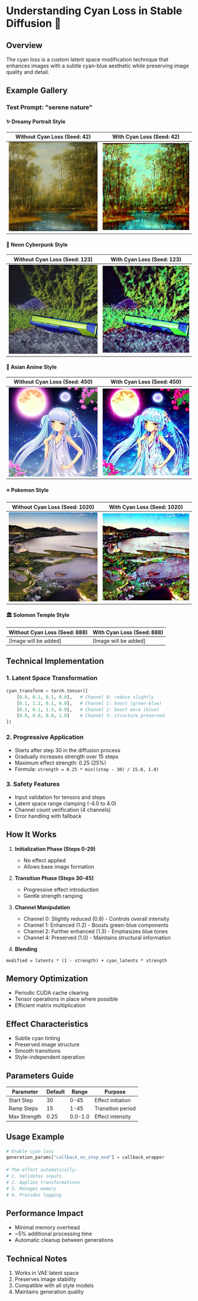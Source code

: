 # Understanding Cyan Loss in Stable Diffusion 🌊

## Overview
The cyan loss is a custom latent space modification technique that enhances images with a subtle cyan-blue aesthetic while preserving image quality and detail.

## Example Gallery

### Test Prompt: "serene nature"

#### ✨ Dreamy Portrait Style
| Without Cyan Loss (Seed: 42) | With Cyan Loss (Seed: 42) |
|------------------------------|---------------------------|
| ![alt text](image-7.png) | ![alt text](image-6.png) |

#### 🌆 Neon Cyberpunk Style
| Without Cyan Loss (Seed: 123) | With Cyan Loss (Seed: 123) |
|------------------------------|---------------------------|
| ![alt text](image-4.png) |![alt text](image-5.png) |

#### 🎋 Asian Anime Style
| Without Cyan Loss (Seed: 450) | With Cyan Loss (Seed: 450) |
|------------------------------|---------------------------|
|![alt text](image-2.png) | ![alt text](image-3.png) |

#### ⭐ Pokemon Style
| Without Cyan Loss (Seed: 1020) | With Cyan Loss (Seed: 1020) |
|------------------------------|---------------------------|
| ![alt text](image-8.png) | ![alt text](image-9.png) |

#### 🏛️ Solomon Temple Style
| Without Cyan Loss (Seed: 888) | With Cyan Loss (Seed: 888) |
|------------------------------|---------------------------|
| [Image will be added] | [Image will be added] |

## Technical Implementation

### 1. Latent Space Transformation
```python
cyan_transform = torch.tensor([
    [0.8, 0.1, 0.1, 0.0],   # Channel 0: reduce slightly
    [0.1, 1.2, 0.1, 0.0],   # Channel 1: boost (green-blue)
    [0.1, 0.1, 1.3, 0.0],   # Channel 2: boost more (blue)  
    [0.0, 0.0, 0.0, 1.0]    # Channel 3: structure preserved
])
```

### 2. Progressive Application
- Starts after step 30 in the diffusion process
- Gradually increases strength over 15 steps
- Maximum effect strength: 0.25 (25%)
- Formula: `strength = 0.25 * min((step - 30) / 15.0, 1.0)`

### 3. Safety Features
- Input validation for tensors and steps
- Latent space range clamping (-4.0 to 4.0)
- Channel count verification (4 channels)
- Error handling with fallback

## How It Works

1. **Initialization Phase (Steps 0-29)**
   - No effect applied
   - Allows base image formation

2. **Transition Phase (Steps 30-45)**
   - Progressive effect introduction
   - Gentle strength ramping

3. **Channel Manipulation**
   - Channel 0: Slightly reduced (0.8) - Controls overall intensity
   - Channel 1: Enhanced (1.2) - Boosts green-blue components
   - Channel 2: Further enhanced (1.3) - Emphasizes blue tones
   - Channel 4: Preserved (1.0) - Maintains structural information

4. **Blending**
```
modified = latents * (1 - strength) + cyan_latents * strength
```

## Memory Optimization
- Periodic CUDA cache clearing
- Tensor operations in place where possible
- Efficient matrix multiplication

## Effect Characteristics
- Subtle cyan tinting
- Preserved image structure
- Smooth transitions
- Style-independent operation

## Parameters Guide

| Parameter | Default | Range | Purpose |
|-----------|---------|--------|---------|
| Start Step | 30 | 0-45 | Effect initiation |
| Ramp Steps | 15 | 1-45 | Transition period |
| Max Strength | 0.25 | 0.0-1.0 | Effect intensity |

## Usage Example
```python
# Enable cyan loss
generation_params["callback_on_step_end"] = callback_wrapper

# The effect automatically:
# 1. Validates inputs
# 2. Applies transformations
# 3. Manages memory
# 4. Provides logging
```

## Performance Impact
- Minimal memory overhead
- ~5% additional processing time
- Automatic cleanup between generations

## Technical Notes
1. Works in VAE latent space
2. Preserves image stability
3. Compatible with all style models
4. Maintains generation quality
